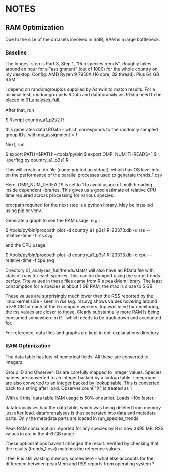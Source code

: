# NOTES

## RAM Optimization

Due to the size of the datasets involved in SoIB, RAM is a large bottleneck.

### Baseline

The longest step is Part 3, Step 1, "Run species trends". Roughly takes around
an hour for a "assignment" (out of 1000) for the whole country on my desktop.
Config: AMD Ryzen 9 7950X (16 core, 32 thread). Plus 64 GB RAM.

I depend on randomgroupids supplied by Ashwin to match results.  For a minimal
test, randomgroupids.RData and dataforanalyses.RData need to be placed in
01_analyses_full.

After that, run

$ Rscript country_a1_p2s2.R

this generates data1.RData - which corresponds to the randomly sampled group
IDs, with my_assignment = 1

Next, run

$ export PATH=$PATH:~/tools/py/bin
$ export OMP_NUM_THREADS=1
$ ./perflog.py country_a1_p3s1.R

This will create a .db file (name printed on stdout), which has OS level
info on the performance of the parallel processes used to generate
trends_1.csv

Here, OMP_NUM_THREADS is set to 1 to avoid usage of multithreading inside
dependent libraries. This gives us a good estimate of relative CPU time
required across processing for various species.

procpath required for the next step is a python library. May be installed
using pip or venv.

Generate a graph to see the RAM usage, e.g.:

$ /tools/py/bin/procpath plot -d country_a1_p3s1.R-23373.db -q rss --relative-time -f rss.svg

and the CPU usage:

$ /tools/py/bin/procpath plot -d country_a1_p3s1.R-23373.db -q cpu --relative-time -f cpu.svg

Directory 01_analyses_full/trends/stats/ will also have an RData file
with stats of runs for each species.  This can be dumped using the
script trends-perf.py. The values in these files came from R's
peakMem library.  The least consumption for a species is about 1 GB RAM,
the max is close to 5 GB.

These values are surprisingly much lower than the RSS reported by the
linux kernel side - seen in rss.svg.  rss.svg shows values hovering around
5.5-8 GB for each of the 6 compute workers. top was used for monitoring,
the rss values are closer to those.  Clearly substantially more RAM is
being consumed somewhere in R - which needs to be track down and accounted
for.

For reference, data files and graphs are kept in opt-explanations directory

### RAM Optimization

The data table has lots of numerical fields.  All these are converted to integers.

Group ID and Observer IDs are carefully mapped to integer values.
Species names are converted to an integer backed by a lookup table
Timegroups are also converted to an integer backed by lookup table. This is
converted back to a string after load.
Observer count "X" is treated as 1

With alll this, data table RAM usage is 50% of earlier. Loads ~10x faster.

dataforanalyses had the data table, which was being deleted from memory just after
load.  dataforanalyses is thus separated into data and metadata parts.  Only the
metadata parts are loaded in run_species_trends

Peak RAM consumption reported for any species by R is now 3495 MB.  RSS values in
are in the 4-6 GB range.

These optimizations haven't changed the result.  Verified by checking that the
results (trends_1.csv) matches the reference values.

I feel R is still wasting memory somewhere - what else accounts for the difference
between peakMem and RSS reports from operating system ?

